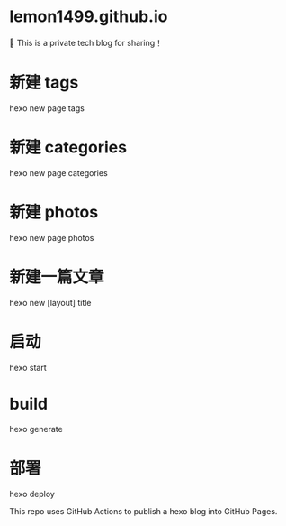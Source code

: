 # lemon1499.github.io

:tada: This is a private tech blog for sharing！

# 新建 tags

hexo new page tags

# 新建 categories

hexo new page categories

# 新建 photos

hexo new page photos

# 新建一篇文章

hexo new [layout] title

# 启动

hexo start

# build

hexo generate

# 部署

hexo deploy

This repo uses GitHub Actions to publish a hexo blog into GitHub Pages.
